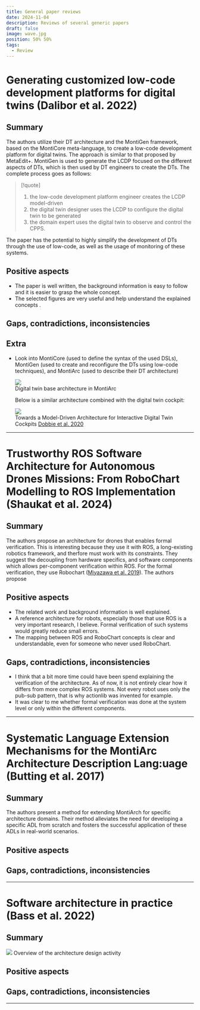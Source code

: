 ```yaml
---
title: General paper reviews
date: 2024-11-04
description: Reviews of several generic papers
draft: false
image: wave.jpg
position: 50% 50%
tags:
  - Review
---
```


# Generating customized low-code development platforms for digital twins (Dalibor et al. 2022)

## Summary

The authors utilize their DT architecture and the MontiGen framework, based on the MontiCore meta-language, to create a low-code development platform for digital twins. The approach is similar to that proposed by MetaEdit+. MontiGen is used to generate the LCDP focused on the different aspects of DTs, which is then used by DT engineers to create the DTs. The complete process goes as follows:

> [!quote]
> 1. the low-code development platform engineer creates the LCDP model-driven  
> 2. the digital twin designer uses the LCDP to configure the digital twin to be generated  
> 3. the domain expert uses the digital twin to observe and control the CPPS.  

The paper has the potential to highly simplify the development of DTs through the use of low-code, as well as the usage of monitoring of these systems.

## Positive aspects

- The paper is well written, the background information is easy to follow and it is easier to grasp the whole concept.
- The selected figures are very useful and help understand the explained concepts .

## Gaps, contradictions, inconsistencies

## Extra

- Look into MontiCore (used to define the syntax of the used DSLs), MontiGen (used to create and reconfigure the DTs using low-code techniques), and MontiArc (used to describe their DT architecture)

  <div class="caption-img-container">
    <div class="caption-img">
      <img src=/static/images/dt_architecture_monticore.png />
      <figcaption>Digital twin base architecture in MontiArc</figcaption>
    </div>
  </div>
    

  Below is a similar architecture combined with the digital twin cockpit:

  <div class="caption-img-container">
    <div class="caption-img">
      <img src=/static/images/dt_cockpit.png />
      <figcaption>Towards a Model-Driven Architecture for Interactive Digital Twin Cockpits <a href="http://link.springer.com/10.1007/978-3-030-62522-1_28" target="_blank">Dobbie et al. 2020</a></figcaption>
    </div>
  </div>
    
---

# Trustworthy ROS Software Architecture for Autonomous Drones Missions: From RoboChart Modelling to ROS Implementation (Shaukat et al. 2024)

## Summary

The authors propose an architecture for drones that enables formal verification. This is interesting because they use it with ROS, a long-existing robotics framework, and therfore must work with its constraints. They suggest the decoupling from hardware specifics, and software components which allows per-component verification within ROS. For the formal verification, they use Robochart ([Miyazawa et al. 2019](https://doi.org/10.1007/s10270-018-00710-z)). The authors propose

## Positive aspects

- The related work and background information is well explained.
- A reference architecture for robots, especially those that use ROS is a very important research, I believe. Formal verification of such systems would greatly reduce small errors.
- The mapping between ROS and RoboChart concepts is clear and understandable, even for someone who never used RoboChart.

## Gaps, contradictions, inconsistencies

- I think that a bit more time could have been spend explaining the verification of the architecture. As of now, it is not entirely clear how it differs from more complex ROS systems. Not every robot uses only the pub-sub pattern, that is why actionlib was invented for example.
- It was clear to me whether formal verification was done at the system level or only within the different components.

---
# Systematic Language Extension Mechanisms for the MontiArc Architecture Description Lang:uage (Butting et al. 2017)

## Summary

The authors present a method for extending MontiArch for specific architecture domains. Their method alleviates the need for developing a specific ADL from scratch and fosters the successful application of these ADLs in real-world scenarios.

## Positive aspects


## Gaps, contradictions, inconsistencies

  

---
# Software architecture in practice (Bass et al. 2022)

## Summary

<div class="caption-img-container">
  <div class="caption-img">
    <img src=/static/images/architecture_design_activity.png />
    <span>Overview of the architecture design activity</span>
  </div>
</div>

## Positive aspects

## Gaps, contradictions, inconsistencies

---
